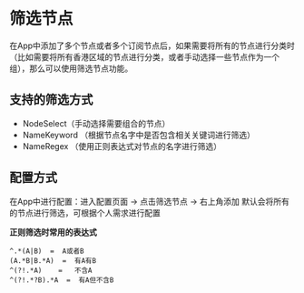 # 筛选节点
在App中添加了多个节点或者多个订阅节点后，如果需要将所有的节点进行分类时（比如需要将所有香港区域的节点进行分类，或者手动选择一些节点作为一个组），那么可以使用筛选节点功能。
## 支持的筛选方式
- NodeSelect（手动选择需要组合的节点）
- NameKeyword （根据节点名字中是否包含相关关键词进行筛选）
- NameRegex （使用正则表达式对节点的名字进行筛选）
## 配置方式
在App中进行配置：进入配置页面 -> 点击筛选节点 -> 右上角添加 默认会将所有的节点进行筛选，可根据个人需求进行配置

**正则筛选时常用的表达式**
```
^.*(A|B)  =  A或者B
(A.*B|B.*A)  =  有A有B
^(?!.*A)    =   不含A 
^(?!.*?B).*A  =  有A但不含B
```